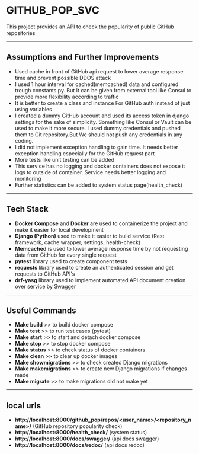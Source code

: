 # GITHUB_POP_SVC

This project provides an API to check the popularity of public GitHub repositories

---

## Assumptions and Further Improvements

- Used cache in front of GitHub api request to lower average response time and prevent possible DDOS attack
- I used 1 hour interval for cached(memcached) data and configured trough constants.py. But It can be given from
  external tool like Consul to provide more flexibility according to traffic
- It is better to create a class and instance For GitHub auth instead of just using variables
- I created a dummy GitHub account and used its access token in django settings for the sake of simplicity. Something
  like Consul or Vault can be used to make it more secure. I used dummy credentials and pushed them to Git
  repository.But We should not push any credentials in any coding.
- I did not implement exception handling to gain time. It needs better exception handling especially for the GitHub
  request part
- More tests like unit testing can be added
- This service has no logging and docker containers does not expose it logs to outside of container. Service needs
  better logging and monitoring
- Further statistics can be added to system status page(health_check)

---

## Tech Stack

- **Docker Compose** and **Docker** are used to containerize the project and make it easier for local development
- **Django (Python)** used to make it easier to build service (Rest framework, cache wrapper, settings, health-check)
- **Memcached** is used to lower average response time by not requesting data from GitHub for every single request
- **pytest** library used to create component tests
- **requests** library used to create an authenticated session and get requests to GitHub API's
- **drf-yasg** library used to implement automated API document creation over service by Swagger

---

## Useful Commands

- **Make build** >> to build docker compose
- **Make test** >> to run test cases (pytest)
- **Make start** >> to start and detach docker compose
- **Make stop** >> to stop docker compose
- **Make status** >> to check status of docker containers
- **Make clean** >> to clear up docker images
- **Make showmigrations** >> to check created Django migrations
- **Make makemigrations** >> to create new Django migrations if changes made
- **Make migrate** >> to make migrations did not make yet

---

## local urls

- **http://localhost:8000/github_pop/repos/<user_name>/<repository_name>/** (GitHub repository popularity check)
- **http://localhost:8000/health_check/** (system status)
- **http://localhost:8000/docs/swagger/** (api docs swagger)
- **http://localhost:8000/docs/redoc/**  (api docs redoc)
